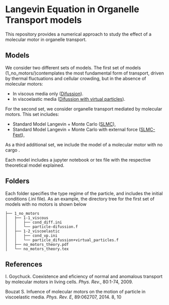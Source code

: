 # Langevin Equation in Organelle Transport models 

This repository provides a numerical approach to study the effect of a molecular motor in organelle transport. 

## Models
We consider two different sets of models. The first set of models (1_no_motors/)contemplates the most fundamental form of transport, driven by thermal fluctuations and cellular crowding, but in the absence of molecular motors:

- In viscous media only ([Difussion](1_no_motors/1-1_viscous/particle-difussion.f)).
- In viscoelastic media ([Difussion with virtual particles](1_no_motors/1-2_viscoelastic/particle_difussion+virtual_particles.f)).


For the second set, we consider organelle transport mediated by molecular motors. This set includes:

- Standard Model Langevin + Monte Carlo ([SLMC](2_motors/SLMC/SLMC-pv.f)),
- Standard Model Langevin + Monte Carlo with external force ([SLMC-Fext](2_motors/SLMC_Fext/SLMC_Fext.f)),

As a third additional set, we include the model of a molecular motor with no cargo .


Each model includes a jupyter notebook or tex file with the respective theoretical model explained.

## Folders

Each folder specifies the type  regime of the particle, and includes the initial conditions (.ini file). As an example, the directory tree for the first set of models with no motors is shown below

```
├── 1_no_motors
│   ├── 1-1_viscous
│   │   ├── cond_diff.ini
│   │   └── particle-difussion.f
│   ├── 1-2_viscoelastic
│   │   ├── cond_vp.ini
│   │   └── particle_difussion+virtual_particles.f
│   ├── no_motors_theory.pdf
│   └── no_motors_theory.tex
```

## References

I. Goychuck. Coexistence and eficiency of normal and anomalous transport by molecular motors in living cells. _Phys. Rev._, 80:1-74, 2009.

Bouzat S. Infuence of molecular motors on the motion of particle in viscoelastic media. _Phys. Rev. E_, 89:062707, 2014. 8, 10